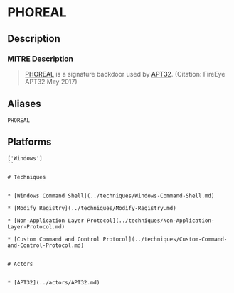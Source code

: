 
# PHOREAL

## Description

### MITRE Description

> [PHOREAL](https://attack.mitre.org/software/S0158) is a signature backdoor used by [APT32](https://attack.mitre.org/groups/G0050). (Citation: FireEye APT32 May 2017)

## Aliases

```
PHOREAL
```

## Platforms

```
['Windows']
``

# Techniques


* [Windows Command Shell](../techniques/Windows-Command-Shell.md)

* [Modify Registry](../techniques/Modify-Registry.md)
    
* [Non-Application Layer Protocol](../techniques/Non-Application-Layer-Protocol.md)
    
* [Custom Command and Control Protocol](../techniques/Custom-Command-and-Control-Protocol.md)
    

# Actors


* [APT32](../actors/APT32.md)

